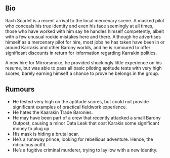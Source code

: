
## Bio

Rach Scarlet is a recent arrival to the local mercenary scene. A masked pilot who conceals his true identity and even his face seemingly at all times, those who have worked with him say he handles himself competently, albeit with a few unusual rookie mistakes here and there. Although he advertises himself as a mercenary pilot for hire, most jobs he has taken have been in or around Karrakis and other Barony worlds, and he is rumoured to offer significant discounts in return for information regarding Karrakin politics. 

A new hire for Mirrorsmoke, he provided shockingly little experience on his resume, but was able to pass all basic piloting aptitude tests with very high scores, barely earning himself a chance to prove he belongs in the group.

## Rumours

* He tested very high on the aptitude scores, but could not provide significant examples of practical fieldwork experience.
* He hates the Kaarakin Trade Baronies.
* He may have been part of a crew that recently attacked a small Barony Outpost, causing a minor Data Leak that cost Karakis some significant money to plug up.
* His mask is hiding a brutal scar.
* He’s a runaway prince, looking for rebellious adventure. Hence, the ridiculous outfit. 
* He’s a fugitive criminal murderer, trying to lay low with a new identity.
